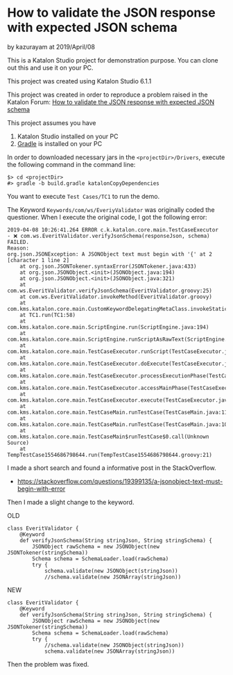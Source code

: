How to validate the JSON response with expected JSON schema
==========

by kazurayam at 2019/April/08

This is a Katalon Studio project for demonstration purpose.
You can clone out this and use it on your PC.

This project was created using Katalon Studio 6.1.1

This project was created in order to reproduce a problem raised
in the Katalon Forum: [How to validate the JSON response with expected JSON schema](https://forum.katalon.com/t/how-to-validate-the-json-response-with-expected-json-schema/14029/7)

This project assumes you have
1. Katalon Studio installed on your PC
2. [Gradle](https://gradle.org/) is installed on your PC

In order to downloaded necessary jars in the `<projectDir>/Drivers`, execute the following command in the command line:

```
$> cd <projectDir>
#> gradle -b build.gradle katalonCopyDependencies
```

You want to execute `Test Cases/TC1` to run the demo.

The Keyword `Keywords/com/ws/EveriyValidator` was originally coded the questioner. When I execute the original code, I got the following error:
```
2019-04-08 10:26:41.264 ERROR c.k.katalon.core.main.TestCaseExecutor   - ❌ com.ws.EveritValidator.verifyJsonSchema(responseJson, schema) FAILED.
Reason:
org.json.JSONException: A JSONObject text must begin with '{' at 2 [character 1 line 2]
	at org.json.JSONTokener.syntaxError(JSONTokener.java:433)
	at org.json.JSONObject.<init>(JSONObject.java:194)
	at org.json.JSONObject.<init>(JSONObject.java:321)
	at com.ws.EveritValidator.verifyJsonSchema(EveritValidator.groovy:25)
	at com.ws.EveritValidator.invokeMethod(EveritValidator.groovy)
	at com.kms.katalon.core.main.CustomKeywordDelegatingMetaClass.invokeStaticMethod(CustomKeywordDelegatingMetaClass.java:49)
	at TC1.run(TC1:58)
	at com.kms.katalon.core.main.ScriptEngine.run(ScriptEngine.java:194)
	at com.kms.katalon.core.main.ScriptEngine.runScriptAsRawText(ScriptEngine.java:119)
	at com.kms.katalon.core.main.TestCaseExecutor.runScript(TestCaseExecutor.java:342)
	at com.kms.katalon.core.main.TestCaseExecutor.doExecute(TestCaseExecutor.java:333)
	at com.kms.katalon.core.main.TestCaseExecutor.processExecutionPhase(TestCaseExecutor.java:312)
	at com.kms.katalon.core.main.TestCaseExecutor.accessMainPhase(TestCaseExecutor.java:304)
	at com.kms.katalon.core.main.TestCaseExecutor.execute(TestCaseExecutor.java:238)
	at com.kms.katalon.core.main.TestCaseMain.runTestCase(TestCaseMain.java:114)
	at com.kms.katalon.core.main.TestCaseMain.runTestCase(TestCaseMain.java:105)
	at com.kms.katalon.core.main.TestCaseMain$runTestCase$0.call(Unknown Source)
	at TempTestCase1554686798644.run(TempTestCase1554686798644.groovy:21)

```

I made a short search and found a informative post in the StackOverflow.
- https://stackoverflow.com/questions/19399135/a-jsonobject-text-must-begin-with-error

Then I made a slight change to the keyword.

OLD
```
class EveritValidator {
    @Keyword
    def verifyJsonSchema(String stringJson, String stringSchema) {
        JSONObject rawSchema = new JSONObject(new JSONTokener(stringSchema))
        Schema schema = SchemaLoader.load(rawSchema)
        try {		
            schema.validate(new JSONObject(stringJson))
            //schema.validate(new JSONArray(stringJson))
```

NEW
```
class EveritValidator {
    @Keyword
    def verifyJsonSchema(String stringJson, String stringSchema) {
        JSONObject rawSchema = new JSONObject(new JSONTokener(stringSchema))
        Schema schema = SchemaLoader.load(rawSchema)
        try {		
            //schema.validate(new JSONObject(stringJson))
            schema.validate(new JSONArray(stringJson))

```

Then the problem was fixed.
